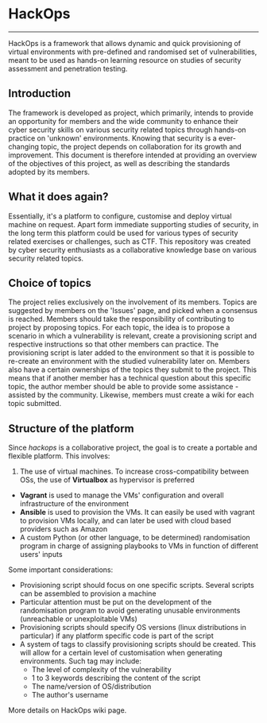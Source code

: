 # HackOps
---
HackOps is a framework that allows dynamic and quick provisioning of virtual environments with pre-defined and randomised set of vulnerabilities, meant to be used as hands-on learning resource on studies of security assessment and penetration testing.

## Introduction
The framework is developed as project, which primarily, intends to provide an opportunity for members and the wide community to enhance their cyber security skills on various security related topics through hands-on practice on 'unknown' environments.
Knowing that security is a ever-changing topic, the project depends on collaboration for its growth and improvement.
This document is therefore intended at providing an overview of the objectives of this project, as well as describing the standards adopted by its members.

## What it does again?
Essentially, it's a platform to configure, customise and deploy virtual machine on request. Apart form immediate supporting studies of security, in the long term this platform could be used for various types of security related exercises or challenges, such as CTF.
This repository was created by cyber security enthusiasts as a collaborative knowledge base on various security related topics. 

## Choice of topics
The project relies exclusively on the involvement of its members. Topics are suggested by members on the 'Issues' page, and picked when a consensus is reached. Members should take the responsibility of contributing to project by proposing topics. For each topic, the idea is to propose a scenario in which a vulnerability is relevant, create a provisioning script and respective instructions so that other members can practice. The provisioning script is later added to the environment so that it is possible to re-create an environment with the studied vulnerability later on. Members also have a certain ownerships of the topics they submit to the project. This means that if another member has a technical question about this specific topic, the author member should be able to provide some assistance - assisted by the community. Likewise, members must create a wiki for each topic submitted.

## Structure of the platform
Since _hackops_ is a collaborative project, the goal is to create a portable and flexible platform. This involves:
  1. The use of virtual machines. To increase cross-compatibility between OSs, the use of __Virtualbox__ as hypervisor is preferred
  * __Vagrant__ is used to manage the VMs' configuration and overall infrastructure of the environment
  * __Ansible__ is used to provision the VMs. It can easily be used with vagrant to provision VMs locally, and can later be used with cloud based providers such as Amazon
  * A custom Python (or other language, to be determined) randomisation program in charge of assigning playbooks to VMs in function of different users' inputs

Some important considerations:
  * Provisioning script should focus on one specific scripts. Several scripts can be assembled to provision a machine
  * Particular attention must be put on the development of the randomisation program to avoid generating unusable environments (unreachable or unexploitable VMs)
  * Provisioning scripts should specify OS versions (linux distributions in particular) if any platform specific code is part of the script
  * A system of tags to classify provisioning scripts should be created. This will allow for a certain level of customisation when generating environments. Such tag may include:
    * The level of complexity of the vulnerability
    * 1 to 3 keywords describing the content of the script
    * The name/version of OS/distribution
    * The author's username


More details on HackOps wiki page.
